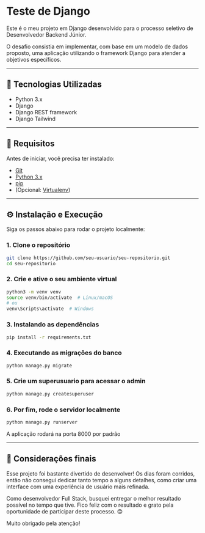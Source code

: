 # Teste de Django

Este é o meu projeto em Django desenvolvido para o processo seletivo de Desenvolvedor Backend Júnior.

O desafio consistia em implementar, com base em um modelo de dados proposto, uma aplicação utilizando o framework Django para atender a objetivos específicos.


---

## 🚀 Tecnologias Utilizadas

- Python 3.x
- Django
- Django REST framework
- Django Tailwind

---

## 🧰 Requisitos

Antes de iniciar, você precisa ter instalado:

- [Git](https://git-scm.com)
- [Python 3.x](https://www.python.org/downloads/)
- [pip](https://pip.pypa.io/en/stable/installation/)
- (Opcional: [Virtualenv](https://virtualenv.pypa.io/en/latest/))

---

## ⚙️ Instalação e Execução

Siga os passos abaixo para rodar o projeto localmente:

### 1. Clone o repositório

```bash
git clone https://github.com/seu-usuario/seu-repositorio.git
cd seu-repositorio
```

### 2. Crie e ative o seu ambiente virtual

```bash
python3 -m venv venv
source venv/bin/activate  # Linux/macOS
# ou
venv\Scripts\activate  # Windows
```

### 3. Instalando as dependências

```bash
pip install -r requirements.txt
```

### 4. Executando as migrações do banco

```bash
python manage.py migrate
```

### 5. Crie um superusuario para acessar o admin

```bash
python manage.py createsuperuser
```

### 6. Por fim, rode o servidor localmente

```bash
python manage.py runserver
```
A aplicação rodará na porta 8000 por padrão

---

## 💬 Considerações finais

Esse projeto foi bastante divertido de desenvolver!
Os dias foram corridos, então não consegui dedicar tanto tempo a alguns detalhes, como criar uma interface com uma experiência de usuário mais refinada.

Como desenvolvedor Full Stack, busquei entregar o melhor resultado possível no tempo que tive.
Fico feliz com o resultado e grato pela oportunidade de participar deste processo. 😊

Muito obrigado pela atenção!